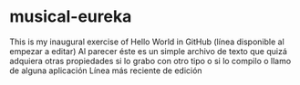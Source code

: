 # musical-eureka
This is my inaugural exercise of Hello World in GitHub
(línea disponible al empezar a editar)
Al parecer éste es un simple archivo de texto
que quizá adquiera otras propiedades si lo grabo con otro tipo
o si lo compilo o llamo de alguna aplicación
Línea más reciente de edición
